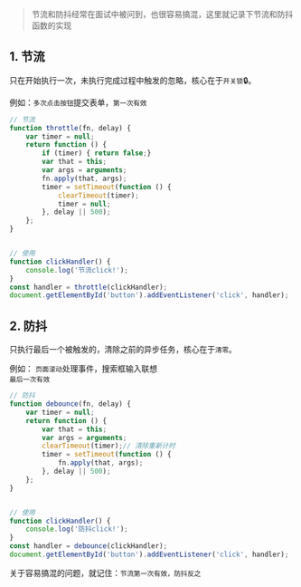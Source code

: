 > 节流和防抖经常在面试中被问到，也很容易搞混，这里就记录下节流和防抖函数的实现

## 1\. 节流

只在开始执行一次，未执行完成过程中触发的忽略，核心在于`开关锁`🔒。

例如：`多次点击按钮`提交表单，`第一次有效`

```js
// 节流
function throttle(fn, delay) {
    var timer = null;
    return function () {
        if (timer) { return false;}
        var that = this;
        var args = arguments;
        fn.apply(that, args);
        timer = setTimeout(function () {
            clearTimeout(timer);
            timer = null;
        }, delay || 500);
    };
}


// 使用
function clickHandler() {
    console.log('节流click!');
}
const handler = throttle(clickHandler);
document.getElementById('button').addEventListener('click', handler);
```

## 2\. 防抖

只执行最后一个被触发的，清除之前的异步任务，核心在于`清零`。

例如： `页面滚动`处理事件，搜索框输入联想  
`最后一次有效`

```js
// 防抖
function debounce(fn, delay) {
    var timer = null;
    return function () {
        var that = this;
        var args = arguments;
        clearTimeout(timer);// 清除重新计时
        timer = setTimeout(function () {
            fn.apply(that, args);
        }, delay || 500);
    };
}


// 使用
function clickHandler() {
    console.log('防抖click!');
}
const handler = debounce(clickHandler);
document.getElementById('button').addEventListener('click', handler);
```

关于容易搞混的问题，就记住：`节流第一次有效，防抖反之`
